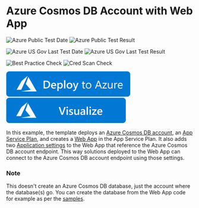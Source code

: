 # Azure Cosmos DB Account with Web App

![Azure Public Test Date](https://azurequickstartsservice.blob.core.windows.net/badges/201-documentdb-webapp/PublicLastTestDate.svg)
![Azure Public Test Result](https://azurequickstartsservice.blob.core.windows.net/badges/201-documentdb-webapp/PublicDeployment.svg)

![Azure US Gov Last Test Date](https://azurequickstartsservice.blob.core.windows.net/badges/201-documentdb-webapp/FairfaxLastTestDate.svg)
![Azure US Gov Last Test Result](https://azurequickstartsservice.blob.core.windows.net/badges/201-documentdb-webapp/FairfaxDeployment.svg)

![Best Practice Check](https://azurequickstartsservice.blob.core.windows.net/badges/201-documentdb-webapp/BestPracticeResult.svg)
![Cred Scan Check](https://azurequickstartsservice.blob.core.windows.net/badges/201-documentdb-webapp/CredScanResult.svg)

[![Deploy To Azure](https://raw.githubusercontent.com/Azure/azure-quickstart-templates/master/1-CONTRIBUTION-GUIDE/images/deploytoazure.svg?sanitize=true)]("https://portal.azure.com/#create/Microsoft.Template/uri/https%3A%2F%2Fraw.githubusercontent.com%2FAzure%2Fazure-quickstart-templates%2Fmaster%2F201-documentdb-webapp%2Fazuredeploy.json")  [![Visualize](https://raw.githubusercontent.com/Azure/azure-quickstart-templates/master/1-CONTRIBUTION-GUIDE/images/visualizebutton.svg?sanitize=true)]("http://armviz.io/#/?load=https%3A%2F%2Fraw.githubusercontent.com%2FAzure%2Fazure-quickstart-templates%2Fmaster%2F201-documentdb-webapp%2Fazuredeploy.json")
    


    


In this example, the template deploys an [Azure Cosmos DB account](https://azure.microsoft.com/en-us/documentation/articles/documentdb-introduction/#what-is-azure-documentdb), an [App Service Plan](https://azure.microsoft.com/en-us/documentation/articles/azure-web-sites-web-hosting-plans-in-depth-overview/), and creates a [Web App](https://azure.microsoft.com/en-us/documentation/articles/app-service-web-overview/) in the App Service Plan. It also adds two [Application settings](https://azure.microsoft.com/en-us/documentation/articles/web-sites-configure/) to the Web App that reference the Azure Cosmos DB account endpoint. This way solutions deployed to the Web App can connect to the Azure Cosmos DB account endpoint using those settings. 

### Note
This doesn't create an Azure Cosmos DB database, just the account where the database(s) go. You can create the database from the Web App code for example as per the [samples](https://github.com/Azure?utf8=%E2%9C%93&query=documentdb). 

